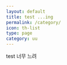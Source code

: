 ```yaml
---
layout: default
title: test ...ing
permalink: /category/
icon: th-list
type: page
category: uu
---
```


test 너무 느려
